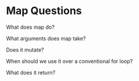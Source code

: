 # Map Questions

What does map do?

What arguments does map take?

Does it mutate?

When should we use it over a conventional for loop?

What does it return?&#x20;
